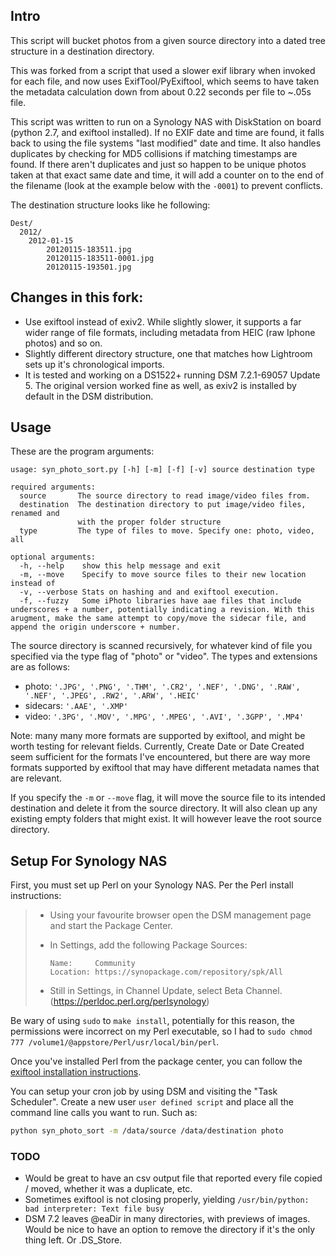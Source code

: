 ## Intro
This script will bucket photos from a given source directory into a dated tree structure in a destination directory.

This was forked from a script that used a slower exif library when invoked for each file, and now uses ExifTool/PyExiftool, which seems to have taken the metadata calculation down from about 0.22 seconds per file to ~.05s file.

This script was written to run on a Synology NAS with DiskStation on board (python 2.7, and exiftool installed). If no EXIF date and time are found, it falls back to using the file systems "last modified" date and time.  It also handles duplicates by checking for MD5 collisions if matching timestamps are found.  If there aren't duplicates and just so happen to be unique photos taken at that exact same date and time, it will add a counter on to the end of the filename (look at the example below with the `-0001`) to prevent conflicts.

The destination structure looks like he following:
```
Dest/
  2012/
    2012-01-15
        20120115-183511.jpg
        20120115-183511-0001.jpg
        20120115-193501.jpg
```

## Changes in this fork:

* Use exiftool instead of exiv2. While slightly slower, it supports a far wider range of file formats, including metadata from HEIC (raw Iphone photos) and so on.
* Slightly different directory structure, one that matches how Lightroom sets up it's chronological imports.
* It is tested and working on a DS1522+ running DSM 7.2.1-69057 Update 5. The original version worked fine as well, as exiv2 is installed by default in the DSM distribution.


## Usage
These are the program arguments:
```
usage: syn_photo_sort.py [-h] [-m] [-f] [-v] source destination type

required arguments:
  source       The source directory to read image/video files from.
  destination  The destination directory to put image/video files, renamed and
               with the proper folder structure
  type         The type of files to move. Specify one: photo, video, all

optional arguments:
  -h, --help    show this help message and exit
  -m, --move    Specify to move source files to their new location instead of
  -v, --verbose Stats on hashing and and exiftool execution.
  -f, --fuzzy   Some iPhoto libraries have aae files that include underscores + a number, potentially indicating a revision. With this arugment, make the same attempt to copy/move the sidecar file, and append the origin underscore + number.
```

The source directory is scanned recursively, for whatever kind of file you specified via the type flag of "photo" or 
"video".  The types and extensions are as follows:

 * photo: `'.JPG', '.PNG', '.THM', '.CR2', '.NEF', '.DNG', '.RAW', '.NEF', '.JPEG', .RW2', '.ARW', '.HEIC'`
 * sidecars: `'.AAE', '.XMP'`
 * video: `'.3PG', '.MOV', '.MPG', '.MPEG', '.AVI', '.3GPP', '.MP4'`

 Note: many many more formats are supported by exiftool, and might be worth testing for relevant fields. Currently, Create Date or Date Created seem sufficient for the formats I've encountered, but there are way more formats supported by exiftool that may have different metadata names that are relevant.

If you specify the `-m` or `--move` flag, it will move the source file to its intended destination and delete it from 
the source directory.  It will also clean up any existing empty folders that might exist.  It will however leave the 
root source directory.


## Setup For Synology NAS

First, you must set up Perl on your Synology NAS. Per the Perl install instructions:

> - Using your favourite browser open the DSM management page 
> and start the Package Center.
> - In Settings, add the following Package Sources:
>    
>    ```
>    Name:     Community
>    Location: https://synopackage.com/repository/spk/All
>    ```
>   
> - Still in Settings, in Channel Update, select Beta Channel.
> (https://perldoc.perl.org/perlsynology)

Be wary of using `sudo` to `make install`, potentially for this reason, the permissions were incorrect on my Perl executable, so I had to `sudo chmod 777 /volume1/@appstore/Perl/usr/local/bin/perl`.

Once you've installed Perl from the package center, you can follow the [exiftool installation instructions](https://exiftool.org/install.html).

You can setup your cron job by using DSM and visiting the "Task Scheduler".  Create a new user
`user defined script` and place all the command line calls you want to run.  Such as:
```bash
python syn_photo_sort -m /data/source /data/destination photo
```

### TODO

* Would be great to have an csv output file that reported every file copied / moved, whether it was a duplicate, etc.
* Sometimes exiftool is not closing properly, yielding `/usr/bin/python: bad interpreter: Text file busy`
* DSM 7.2 leaves @eaDir in many directories, with previews of images. Would be nice to have an option to remove the directory if it's the only thing left. Or .DS_Store.